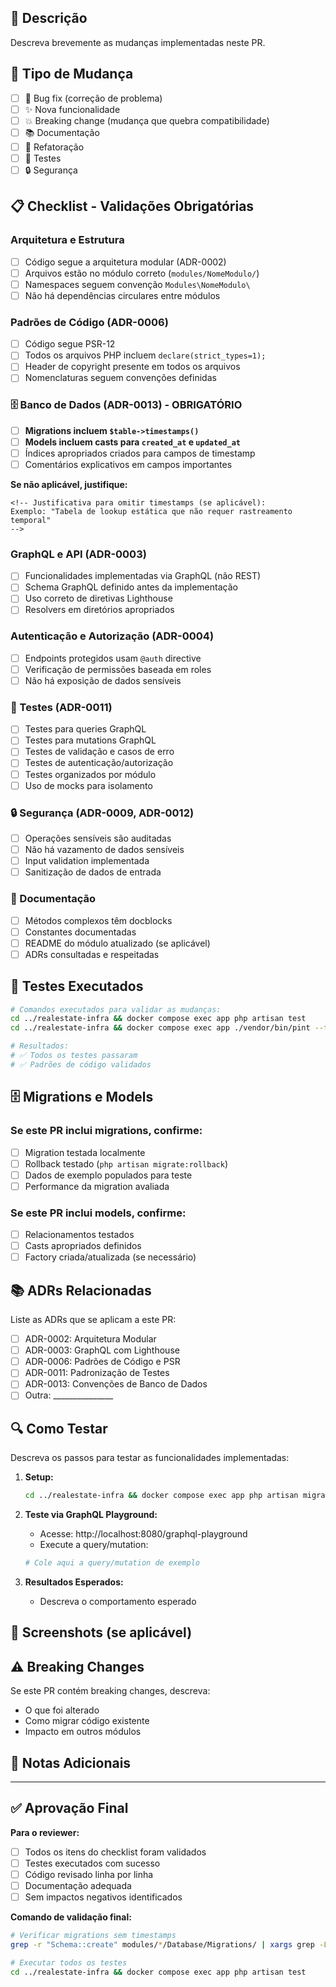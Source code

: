 ## 📝 Descrição

Descreva brevemente as mudanças implementadas neste PR.

## 🎯 Tipo de Mudança

- [ ] 🐛 Bug fix (correção de problema)
- [ ] ✨ Nova funcionalidade
- [ ] 💥 Breaking change (mudança que quebra compatibilidade)
- [ ] 📚 Documentação
- [ ] 🔧 Refatoração
- [ ] 🧪 Testes
- [ ] 🔒 Segurança

## 📋 Checklist - Validações Obrigatórias

### **Arquitetura e Estrutura**
- [ ] Código segue a arquitetura modular (ADR-0002)
- [ ] Arquivos estão no módulo correto (`modules/NomeModulo/`)
- [ ] Namespaces seguem convenção `Modules\NomeModulo\`
- [ ] Não há dependências circulares entre módulos

### **Padrões de Código (ADR-0006)**
- [ ] Código segue PSR-12
- [ ] Todos os arquivos PHP incluem `declare(strict_types=1);`
- [ ] Header de copyright presente em todos os arquivos
- [ ] Nomenclaturas seguem convenções definidas

### **🗄️ Banco de Dados (ADR-0013) - OBRIGATÓRIO**
- [ ] **Migrations incluem `$table->timestamps()`**
- [ ] **Models incluem casts para `created_at` e `updated_at`**
- [ ] Índices apropriados criados para campos de timestamp
- [ ] Comentários explicativos em campos importantes

**Se não aplicável, justifique:**
```
<!-- Justificativa para omitir timestamps (se aplicável):
Exemplo: "Tabela de lookup estática que não requer rastreamento temporal"
-->
```

### **GraphQL e API (ADR-0003)**
- [ ] Funcionalidades implementadas via GraphQL (não REST)
- [ ] Schema GraphQL definido antes da implementação
- [ ] Uso correto de diretivas Lighthouse
- [ ] Resolvers em diretórios apropriados

### **Autenticação e Autorização (ADR-0004)**
- [ ] Endpoints protegidos usam `@auth` directive
- [ ] Verificação de permissões baseada em roles
- [ ] Não há exposição de dados sensíveis

### **🧪 Testes (ADR-0011)**
- [ ] Testes para queries GraphQL
- [ ] Testes para mutations GraphQL
- [ ] Testes de validação e casos de erro
- [ ] Testes de autenticação/autorização
- [ ] Testes organizados por módulo
- [ ] Uso de mocks para isolamento

### **🔒 Segurança (ADR-0009, ADR-0012)**
- [ ] Operações sensíveis são auditadas
- [ ] Não há vazamento de dados sensíveis
- [ ] Input validation implementada
- [ ] Sanitização de dados de entrada

### **📝 Documentação**
- [ ] Métodos complexos têm docblocks
- [ ] Constantes documentadas
- [ ] README do módulo atualizado (se aplicável)
- [ ] ADRs consultadas e respeitadas

## 🧪 Testes Executados

```bash
# Comandos executados para validar as mudanças:
cd ../realestate-infra && docker compose exec app php artisan test
cd ../realestate-infra && docker compose exec app ./vendor/bin/pint --test

# Resultados:
# ✅ Todos os testes passaram
# ✅ Padrões de código validados
```

## 🗄️ Migrations e Models

### **Se este PR inclui migrations, confirme:**
- [ ] Migration testada localmente
- [ ] Rollback testado (`php artisan migrate:rollback`)
- [ ] Dados de exemplo populados para teste
- [ ] Performance da migration avaliada

### **Se este PR inclui models, confirme:**
- [ ] Relacionamentos testados
- [ ] Casts apropriados definidos
- [ ] Factory criada/atualizada (se necessário)

## 📚 ADRs Relacionadas

Liste as ADRs que se aplicam a este PR:
- [ ] ADR-0002: Arquitetura Modular
- [ ] ADR-0003: GraphQL com Lighthouse
- [ ] ADR-0006: Padrões de Código e PSR
- [ ] ADR-0011: Padronização de Testes
- [ ] ADR-0013: Convenções de Banco de Dados
- [ ] Outra: _______________

## 🔍 Como Testar

Descreva os passos para testar as funcionalidades implementadas:

1. **Setup:**
   ```bash
   cd ../realestate-infra && docker compose exec app php artisan migrate
   ```

2. **Teste via GraphQL Playground:**
   - Acesse: http://localhost:8080/graphql-playground
   - Execute a query/mutation: 
   ```graphql
   # Cole aqui a query/mutation de exemplo
   ```

3. **Resultados Esperados:**
   - Descreva o comportamento esperado

## 📸 Screenshots (se aplicável)

<!-- Adicione screenshots se a mudança afeta a UI ou tem resultado visual -->

## ⚠️ Breaking Changes

Se este PR contém breaking changes, descreva:
- O que foi alterado
- Como migrar código existente
- Impacto em outros módulos

## 📝 Notas Adicionais

<!-- Informações extras, contexto adicional, links relacionados, etc. -->

---

## ✅ Aprovação Final

**Para o reviewer:**
- [ ] Todos os itens do checklist foram validados
- [ ] Testes executados com sucesso
- [ ] Código revisado linha por linha
- [ ] Documentação adequada
- [ ] Sem impactos negativos identificados

**Comando de validação final:**
```bash
# Verificar migrations sem timestamps
grep -r "Schema::create" modules/*/Database/Migrations/ | xargs grep -L "timestamps()"

# Executar todos os testes
cd ../realestate-infra && docker compose exec app php artisan test
```
